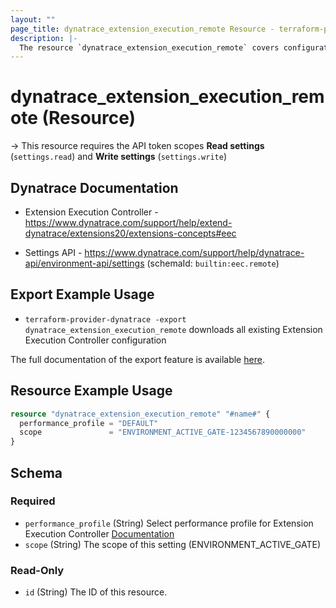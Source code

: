 ```yaml
---
layout: ""
page_title: dynatrace_extension_execution_remote Resource - terraform-provider-dynatrace"
description: |-
  The resource `dynatrace_extension_execution_remote` covers configuration for Extension Execution Controller configuration for ActiveGate deployment
---
```


# dynatrace_extension_execution_remote (Resource)

-> This resource requires the API token scopes **Read settings** (`settings.read`) and **Write settings** (`settings.write`)

## Dynatrace Documentation

- Extension Execution Controller - https://www.dynatrace.com/support/help/extend-dynatrace/extensions20/extensions-concepts#eec

- Settings API - https://www.dynatrace.com/support/help/dynatrace-api/environment-api/settings (schemaId: `builtin:eec.remote`)

## Export Example Usage

- `terraform-provider-dynatrace -export dynatrace_extension_execution_remote` downloads all existing Extension Execution Controller configuration

The full documentation of the export feature is available [here](https://registry.terraform.io/providers/dynatrace-oss/dynatrace/latest/docs/guides/export-v2).

## Resource Example Usage

```terraform
resource "dynatrace_extension_execution_remote" "#name#" {
  performance_profile = "DEFAULT"
  scope               = "ENVIRONMENT_ACTIVE_GATE-1234567890000000"
}
```

<!-- schema generated by tfplugindocs -->
## Schema

### Required

- `performance_profile` (String) Select performance profile for Extension Execution Controller [Documentation](https://www.dynatrace.com/support/help/shortlink/extensions-concepts#resource-consumption "More about performance profiles")
- `scope` (String) The scope of this setting (ENVIRONMENT_ACTIVE_GATE)

### Read-Only

- `id` (String) The ID of this resource.
 